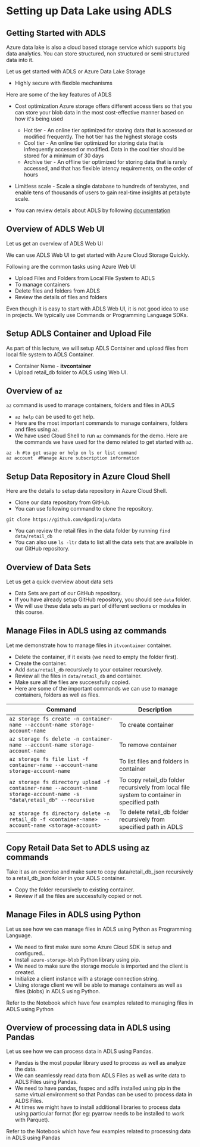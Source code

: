 # Setting up Data Lake using ADLS

## Getting Started with ADLS

Azure data lake is also a cloud based storage service which supports big data analytics. You can store structured, non structured or semi structured data into it.

Let us get started with ADLS or Azure Data Lake Storage

* Highly secure with flexible mechanisms

Here are some of the key features of ADLS

* Cost optimization
Azure storage offers different access tiers so that you can store your blob data in the most cost-effective manner based on how it's being used

  * Hot tier - An online tier optimized for storing data that is accessed or modified frequently. The hot tier has the highest storage costs
  * Cool tier - An online tier optimized for storing data that is infrequently accessed or modified. Data in the cool tier should be stored for a minimum of 30 days
  * Archive tier - An offline tier optimized for storing data that is rarely accessed, and that has flexible latency requirements, on  the order of hours

* Limitless scale - Scale a single database to hundreds of terabytes, and enable tens of thousands of users to gain real-time insights at petabyte scale.
* You can review details about ADLS by following [documentation](https://azure.microsoft.com/en-in/products/storage/data-lake-storage/#overview)


## Overview of ADLS Web UI

Let us get an overview of ADLS Web UI

We can use ADLS Web UI to get started with Azure Cloud Storage Quickly.

Following are the common tasks using Azure Web UI

* Upload Files and Folders from Local File System to ADLS
* To manage containers 
* Delete files and folders from ADLS
* Review the details of files and folders

Even though it is easy to start with ADLS Web UI, it is not good idea to use in projects. We typically use Commands or Programming Language SDKs.

## Setup ADLS Container and Upload File

As part of this lecture, we will setup ADLS Container and upload files from local file system to ADLS Container.

* Container Name - **itvcontainer**
* Upload retail_db folder to ADLS using Web UI.

## Overview of `az`

`az` command is used to manage containers, folders and files in ADLS

* `az help` can be used to get help.
* Here are the most important commands to manage containers, folders and files using `az`.
* We have used Cloud Shell to run `az` commands for the demo. Here are the commands we have used for the demo related to get started with `az`.

```
az -h #to get usage or help on ls or list command
az account  #Manage Azure subscription information

```

## Setup Data Repository in Azure Cloud Shell

Here are the details to setup data repository in Azure Cloud Shell.

* Clone our data repository from GitHub.
* You can use following command to clone the repository.

`git clone https://github.com/dgadiraju/data`
* You can review the retail files in the data folder by running `find data/retail_db`
* You can also use `ls -ltr` data to list all the data sets that are available in our GitHub repository.

## Overview of Data Sets
Let us get a quick overview about data sets

* Data Sets are part of our GitHub repository.
* If you have already setup GitHub repository, you should see `data` folder.
* We will use these data sets as part of different sections or modules in this course.

## Manage Files in ADLS using az commands

Let me demonstrate how to manage files in `itvcontainer` container.

* Delete the container, if it exists (we need to empty the folder first).
* Create the container.
* Add `data/retail_db` recursively to your cotainer recursively.
* Review all the files in `data/retail_db` and container.
* Make sure all the files are successfully copied.
* Here are some of the important commands we can use to manage containers, folders as well as files.

|Command|Description|
|---|---|
|`az storage fs create -n container-name --account-name storage-account-name`|To create container|
|`az storage fs delete -n container-name --account-name storage-account-name`|To remove container|
|`az storage fs file list -f container-name --account-name storage-account-name`|To list files and folders in container|
|`az storage fs directory upload -f container-name --account-name storage-account-name -s "data\retail_db" --recursive`|To copy retail_db folder recursively from local file system to container in specified path|
|`az storage fs directory delete -n retail_db -f <container-name>  --account-name <storage-account>`|To delete retail_db folder recursively from specified path in ADLS|

## Copy Retail Data Set to ADLS using az commands

Take it as an exercise and make sure to copy data/retail_db_json recursively to a retail_db_json folder in your ADLS container.

* Copy the folder recursively to existing container.
* Review if all the files are successfully copied or not.


## Manage Files in ADLS using Python

Let us see how we can manage files in ADLS using Python as Programming Language.

* We need to first make sure some Azure Cloud SDK is setup and configured..
* Install `azure-storage-blob` Python library using pip.
* We need to make sure the storage module is imported and the client is created.
* Initialize a client instance with a storage connection string.
* Using storage client we will be able to manage containers as well as files (blobs) in ADLS using Python.


Refer to the Notebook which have few examples related to managing files in ADLS using Python

## Overview of processing data in ADLS using Pandas

Let us see how we can process data in ADLS using Pandas.
* Pandas is the most popular library used to process as well as analyze the data.
* We can seamlessly read data from ADLS Files as well as write data to ADLS Files using Pandas.
* We need to have pandas, fsspec and adlfs installed using pip in the same virtual environment so that Pandas can be used to process data in ALDS Files.
* At times we might have to install additional libraries to process data using particular format (for eg: pyarrow needs to be installed to work with Parquet).

Refer to the Notebook which have few examples related to processing data in ADLS using Pandas





